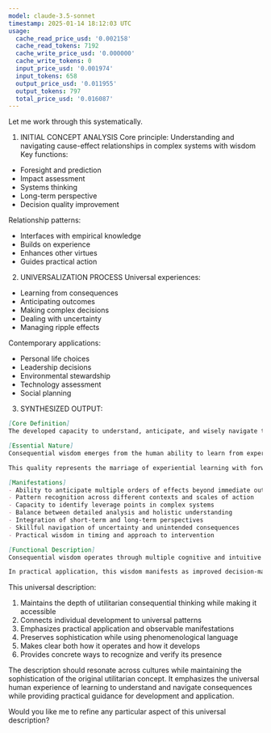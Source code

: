 ```yaml
---
model: claude-3.5-sonnet
timestamp: 2025-01-14 18:12:03 UTC
usage:
  cache_read_price_usd: '0.002158'
  cache_read_tokens: 7192
  cache_write_price_usd: '0.000000'
  cache_write_tokens: 0
  input_price_usd: '0.001974'
  input_tokens: 658
  output_price_usd: '0.011955'
  output_tokens: 797
  total_price_usd: '0.016087'
---
```


Let me work through this systematically.

1. INITIAL CONCEPT ANALYSIS
Core principle: Understanding and navigating cause-effect relationships in complex systems with wisdom
Key functions:
- Foresight and prediction
- Impact assessment
- Systems thinking
- Long-term perspective
- Decision quality improvement

Relationship patterns:
- Interfaces with empirical knowledge
- Builds on experience
- Enhances other virtues
- Guides practical action

2. UNIVERSALIZATION PROCESS
Universal experiences:
- Learning from consequences
- Anticipating outcomes
- Making complex decisions
- Dealing with uncertainty
- Managing ripple effects

Contemporary applications:
- Personal life choices
- Leadership decisions
- Environmental stewardship
- Technology assessment
- Social planning

3. SYNTHESIZED OUTPUT:

```markdown
[Core Definition]
The developed capacity to understand, anticipate, and wisely navigate the cascading effects of actions and choices across time and scale. It combines deep pattern recognition, systems awareness, and practical judgment to envision and shape consequences toward beneficial outcomes.

[Essential Nature]
Consequential wisdom emerges from the human ability to learn from experience, recognize patterns, and project understanding into the future. It transcends mere cause-and-effect thinking to grasp the intricate web of relationships and ripple effects that flow from any significant action or choice. This wisdom manifests as a dynamic integration of pattern recognition, systems understanding, and practical judgment that allows one to not just predict outcomes, but to shape them wisely.

This quality represents the marriage of experiential learning with forward-thinking discernment, enabling both strategic foresight and tactical awareness. It develops through repeated observation of how actions unfold across time and scale, combined with deep reflection on the patterns and principles revealed through these observations.

[Manifestations]
- Ability to anticipate multiple orders of effects beyond immediate outcomes
- Pattern recognition across different contexts and scales of action
- Capacity to identify leverage points in complex systems
- Balance between detailed analysis and holistic understanding
- Integration of short-term and long-term perspectives
- Skillful navigation of uncertainty and unintended consequences
- Practical wisdom in timing and approach to intervention

[Functional Description]
Consequential wisdom operates through multiple cognitive and intuitive processes working in concert. It begins with careful observation and pattern recognition, building mental models of how actions propagate through systems over time. These models are continuously refined through experience and reflection, developing into an increasingly sophisticated capacity for foresight and strategic thinking. The quality becomes more refined as one learns to recognize both obvious and subtle connections, developing an almost intuitive sense for how decisions will unfold.

In practical application, this wisdom manifests as improved decision-making quality, more effective strategic planning, and better risk management. It enables individuals and groups to navigate complex challenges more successfully by anticipating and accounting for multiple layers of consequences. This capability proves especially valuable in leadership roles, complex project management, environmental stewardship, and any context requiring long-term thinking and system-wide awareness.
```

This universal description:
1. Maintains the depth of utilitarian consequential thinking while making it accessible
2. Connects individual development to universal patterns
3. Emphasizes practical application and observable manifestations
4. Preserves sophistication while using phenomenological language
5. Makes clear both how it operates and how it develops
6. Provides concrete ways to recognize and verify its presence

The description should resonate across cultures while maintaining the sophistication of the original utilitarian concept. It emphasizes the universal human experience of learning to understand and navigate consequences while providing practical guidance for development and application.

Would you like me to refine any particular aspect of this universal description?